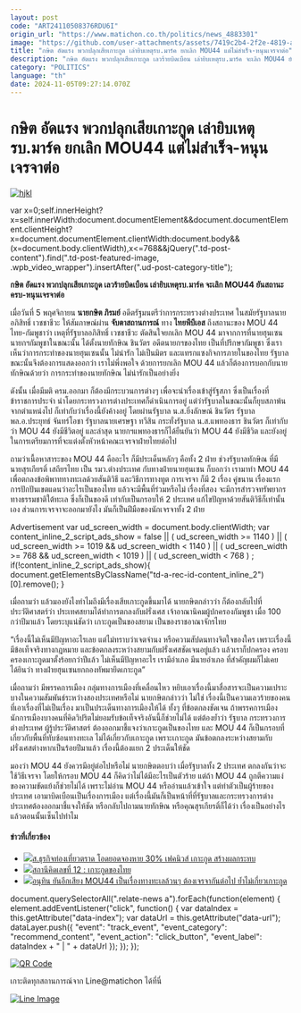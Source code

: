 ```yaml
---
layout: post
code: "ART24110508376RDU6I"
origin_url: "https://www.matichon.co.th/politics/news_4883301"
image: "https://github.com/user-attachments/assets/7419c2b4-2f2e-4819-a559-4f8b7e0690f7"
title: "กษิต อัดแรง พวกปลุกเสียเกาะกูด เล่ายิบเหตุรบ.มาร์ค ยกเลิก MOU44 แต่ไม่สำเร็จ-หนุนเจรจาต่อ"
description: "กษิต อัดแรง พวกปลุกเสียเกาะกูด เลวร้ายบิดเบือน เล่ายิบเหตุรบ.มาร์ค จะเลิก MOU44 ยันสถานะครบ-หนุนเจรจาต่อ"
category: "POLITICS"
language: "th"
date: 2024-11-05T09:27:14.070Z
---
```


# กษิต อัดแรง พวกปลุกเสียเกาะกูด เล่ายิบเหตุรบ.มาร์ค ยกเลิก MOU44 แต่ไม่สำเร็จ-หนุนเจรจาต่อ

[![](https://www.matichon.co.th/wp-content/uploads/2024/11/hjkl.jpg "hjkl")](https://www.matichon.co.th/wp-content/uploads/2024/11/hjkl.jpg)

var x=0;self.innerHeight?x=self.innerWidth:document.documentElement&&document.documentElement.clientHeight?x=document.documentElement.clientWidth:document.body&&(x=document.body.clientWidth),x<=768&&jQuery(".td-post-content").find(".td-post-featured-image, .wpb\_video\_wrapper").insertAfter(".ud-post-category-title");

**กษิต อัดแรง พวกปลุกเสียเกาะกูด เลวร้ายบิดเบือน เล่ายิบเหตุรบ.มาร์ค จะเลิก MOU44 ยันสถานะครบ-หนุนเจรจาต่อ**

เมื่อวันที่ 5 พฤศจิกายน **นายกษิต ภิรมย์** อดีตรัฐมนตรีว่าการกระทรวงต่างประเทศ ในสมัยรัฐบาลนายอภิสิทธิ์ เวชชาชีวะ ให้สัมภาษณ์ผ่าน **จับตาสถานการณ์** ทาง **ไทยพีบีเอส** ถึงสถานะของ MOU 44 ไทย-กัมพูชาว่า เหตุที่รัฐบาลอภิสิทธิ์ เวชชาชีวะ ตัดสินใจยกเลิก MOU 44 มาจากการที่นายฮุนเซน นายกฯกัมพูชาในขณะนั้น ได้ตั้งนายทักษิณ ชินวัตร อดีตนายกฯของไทย เป็นที่ปรึกษากัมพูชา ซึ่งเราเห็นว่าการกระทำของนายฮุนเซนนั้น ไม่น่ารัก ไม่เป็นมิตร และแทรกแซงกิจการภายในของไทย รัฐบาลขณะนั้นจึงต้องการแสดงออกว่า เราไม่พึ่งพอใจ ด้วยการยกเลิก MOU 44 แล้วก็ต้องการบอกกับนายทักษิณด้วยว่า การกระทำของนายทักษิณ ไม่น่ารักเป็นอย่างยิ่ง 

ดังนั้น เมื่อมีมติ ครม.ออกมา ก็ต้องมีกระบวนการต่างๆ เพื่อจะนำเรื่องเข้าสู่รัฐสภา ซึ่งเป็นเรื่องที่ข้าราชการประจำ นำโดยกระทรวงการต่างประเทศก็ดำเนินการอยู่ แต่ว่ารัฐบาลในขณะนั้นก็ยุบสภาพ้นจากตำแหน่งไป ก็เท่ากับว่าเรื่องนี้ยังค้างอยู่ โดยผ่านรัฐบาล น.ส.ยิ่งลักษณ์ ชินวัตร รัฐบาล พล.อ.ประยุทธ์ จันทร์โอชา รัฐบาลนายเศรษฐา ทวีสิน กระทั่งรัฐบาล น.ส.แพทองธาร ชินวัตร ก็เท่ากับว่า MOU 44 ยังมีชีวิตอยู่ และล่าสุด นายกฯแพทองธารก็ได้ยืนยันว่า MOU 44 ยังมีชีวิต และยังอยู่ในการเตรียมการที่จะแต่งตั้งหัวหน้าคณะเจรจาฝ่ายไทยต่อไป 

ถามว่าเนื้อหาสาระของ MOU 44 คืออะไร ก็มีประเด็นหลักๆ คือทั้ง 2 ฝ่าย ช่วงรัฐบาลทักษิณ ที่มี นายสุรเกียรติ์ เสถียรไทย เป็น รมว.ต่างประเทศ​ กับทางฝ่ายนายฮุนเซน ก็บอกว่า เรามาทำ MOU 44 เพื่อตกลงข้อพิพาททางทะเลด้วยสันติวิธี และวิธีการทางทูต การเจรจา ก็มี 2 เรื่อง คู่ขนาน เรื่องแรก การปักปันเขตแดนว่าอะไรเป็นของไทย แล้วจะมีพื้นที่ร่วมหรือไม่ เรื่องที่สอง จะมีการสำรวจทรัพยากรทางธรรมชาติใต้ทะเล ซึ่งก็เป็นของดี เท่ากับเป็นกรอบให้ 2 ประเทศ แก้ไขปัญหาด้วยสันติวิธีก็เท่านั้นเอง ส่วนการเจรจาจะออกมายังไง มันก็เป็นฝีมือของนักเจรจาทั้ง 2 ฝ่าย

Advertisement var ud\_screen\_width = document.body.clientWidth; var content\_inline\_2\_script\_ads\_show = false || ( ud\_screen\_width >= 1140 ) || ( ud\_screen\_width >= 1019 && ud\_screen\_width < 1140 ) || ( ud\_screen\_width >= 768 && ud\_screen\_width < 1019 ) || ( ud\_screen\_width < 768 ) ; if(!content\_inline\_2\_script\_ads\_show){ document.getElementsByClassName("td-a-rec-id-content\_inline\_2")\[0\].remove(); }

เมื่อถามว่า แล้วมองยังไงทำไมถึงมีเรื่องเสียเกาะกูดขึ้นมาได้ นายกษิตกล่าวว่า ก็ต้องกลับไปที่ประวัติศาสตร์ว่า ประเทศสยามได้ทำการตกลงกับฝรั่งเศส เจ้าอาณานิคมผู้ปกครองกัมพูชา เมื่อ 100 กว่าปีมาแล้ว โดยระบุแน่ชัดว่า เกาะกูดเป็นของสยาม เป็นของราชอาณาจักรไทย 

“เรื่องนี้ไม่เห็นมีปัญหาอะไรเลย แต่ไม่ทราบว่าเจตจำนง หรือความสัปดนทางจิตใจของใคร เพราะเรื่องนี้มีข้อเท็จจริงทางกฎหมาย และข้อตกลงระหว่างสยามกับฝรั่งเศสชัดเจนอยู่แล้ว แล้วเราก็ปกครอง ครอบครองเกาะกูดมาตั้งร้อยกว่าปีแล้ว ไม่เห็นมีปัญหาอะไร เรามีอำเภอ มีนายอำเภอ ที่สำคัญผมก็ไม่เคยได้ยินว่า ทางฝ่ายฮุนเซนยกกองทัพมายึดเกาะกูด” 

เมื่อถามว่า มีพรรคการเมือง กลุ่มทางการเมืองที่เคลื่อนไหว หยิบเอาเรื่องนี้มาสื่อสารจะเป็นความเปราะบางในความสัมพันธ์ระหว่างสองประเทศหรือไม่ นายกษิตกล่าวว่า ไม่ใช่ เรื่องนี้เป็นความเลวร้ายของคนที่เอาเรื่องที่ไม่เป็นเรื่อง มาเป็นประเด็นทางการเมืองให้ได้ ทั้งๆ ที่ข้อตกลงชัดเจน ถ้าพรรคการเมือง นักการเมืองบางคนที่คิดวิปริตไม่ยอมรับข้อเท็จจริงอันนี้ก็ช่วยไม่ได้ แต่ต้องย้ำว่า รัฐบาล กระทรวงการต่างประเทศ ผู้รู้ประวัติศาสตร์ ต้องออกมาชี้แจงว่าเกาะกูดเป็นของไทย และ MOU 44 ก็เป็นกรอบที่เกี่ยวกับพื้นที่ทับซ้อนทางทะเล ไม่ได้เกี่ยวกับเกาะกูด เพราะเกาะกูด มันข้อตกลงระหว่างสยามกับฝรั่งเศสต่างหากเป็นร้อยปีมาแล้ว เรื่องนี้ต้องแยก 2 ประเด็นให้ชัด

มองว่า MOU 44 ยังควรมีอยู่ต่อไปหรือไม่ นายกษิตตอบว่า เมื่อรัฐบาลทั้ง 2 ประเทศ ตกลงกันว่าจะใช้วิธีเจรจา โดยให้กรอบ MOU 44 ก็คิดว่าไม่ได้มีอะไรเป็นตัวร้าย แต่ถ้า MOU 44 ถูกตีความแง่ของความขัดแย้งก็ช่วยไม่ได้ เพราะไม่อ่าน MOU 44 หรืออ่านแล้วเข้าใจ แต่ทำตัวเป็นผู้ร้ายของประเทศ เอามาบิดเบือนเป็นเรื่องการเมือง แต่เรื่องนี้มันก็เป็นหน้าที่ที่รัฐบาลและกระทรวงการต่างประเทศต้องออกมาชี้แจงให้ชัด หรือกลับไปถามนายทักษิณ หรือคุณสุรเกียรติ์ก็ได้ว่า เรื่องเป็นอย่างไร แล้วตอนนั้นเซ็นไปทำไม 

#### ข่าวที่เกี่ยวข้อง

*   [![](https://www.matichon.co.th/wp-content/uploads/2024/11/IMG_8874.jpeg)ส.ธุรกิจท่องเที่ยวตราด โอดยอดจองหาย 30% เฟคนิวส์ เกาะกูด สร้างผลกระทบ](https://www.matichon.co.th/region/news_4883195)
*   [![](https://www.matichon.co.th/wp-content/uploads/2024/11/ภป-เกาะกูดของไทย.jpg)สถานีคิดเลขที่ 12 : เกาะกูดของไทย](https://www.matichon.co.th/news-monitor/news_4881799)
*   [![](https://www.matichon.co.th/wp-content/uploads/2024/11/S__161579099.jpg)อนุทิน ยันอีกเสียง MOU44 เป็นเรื่องทางทะเลล้วนๆ ต้องเจรจากันต่อไป ย้ำไม่เกี่ยวเกาะกูด](https://www.matichon.co.th/politics/news_4881734)

document.querySelectorAll(".relate-news a").forEach(function(element) { element.addEventListener("click", function() { var dataIndex = this.getAttribute("data-index"); var dataUrl = this.getAttribute("data-url"); dataLayer.push({ "event": "track\_event", "event\_category": "recommend\_content", "event\_action": "click\_button", "event\_label": dataIndex + " | " + dataUrl }); }); });

[![QR Code](https://www.matichon.co.th/wp-content/uploads/2023/07/wob1371z.jpg)](https://lin.ee/ht0nDxX)

เกาะติดทุกสถานการณ์จาก Line@matichon ได้ที่นี่

[![Line Image](https://www.matichon.co.th/wp-content/uploads/2023/07/th.png)](https://lin.ee/ht0nDxX)